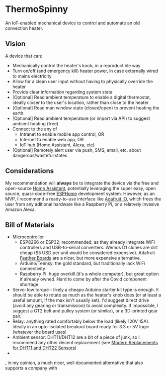 # ThermoSpinny
An IoT-enabled mechanical device to control and automate an old convection heater.

## Vision
A device that can:
  - Mechanically control the heater's knob, in a reproductible way
  - Turn on/off (and emergency kill) heater power, in case externally wired to mains electricity
  - Allow for a clean user input without having to physically override the heater
  - Provide clear information regarding system state
  - [Optional] Read ambient temperature to enable a digital thermostat, ideally closer to the user's location, rather than close to the heater
  - [Optional] Read man window state (closed/open) to prevent heating the earth
  - [Optional] Read ambient temperature (or import via API) to suggest ambient heating (free)
  - Connect to the any of
    - Intranet to enable mobile app control, OR
    - Internet to enable web app, OR
    - IoT hub (Home Assistant, Alexa, etc)
  - [Optional] Remotely alert user via push, SMS, email, etc. about dangerous/wasteful states 

## Considerations
My recommendation will **always** be to integrate the device via the free and open-source [Home Assistant](home-assistant.io), potentially leveraging the super easy, open source, quasi-code-free [ESPHome](esphome.io) development system.
However, as an MVP, I recommend a ready-to-use interface like [Adafruit IO](https://io.adafruit.com), which frees the user from any aditional hardware like a Raspberry Pi, or a relatvely invasive Amazon Alexa.

## Bill of Materials
- Microcontroller
  - ESP8266 or ESP32: recommended, as they already integrate WiFi controllers and USB-to-serial converters. Wemos D1 clones are dirt cheap ($5 USD per unit would be considered expensive). Adafruit [Feather Boards](https://www.adafruit.com/category/946) are a nicer, but more expensive alternative.
  - Arduino/Teensy: the gold standard, but traditionally lack WiFi connectivity 
  - Raspberry Pi: huge overkill (it's a whole computer), but great option if already owned. Hard to come by after the Covid component shortage
- Servo: low torque - likely a cheapo Arduino starter kit type is enough. It should be able to rotate as much as the heater's knob does (or at least a useful amount, if the max isn't usually set). I'd suggest direct drive (avoid any gearing or transmission) to avoid complexity. If impossible, I suggest a GT2 belt and pulley system (or similar), or a 3D-printed gear pair.
- Relay: anything rated comfortably below the load (likely 120V 15A). Ideally in an opto-isolated breakout board ready for 3.3 or 5V logic (whatever the board uses)
- Ambient sensor: DHT11/DHT12 are a bit of a piece of junk, so I recommend any other decent replacement (see [Modern Replacements for DHT11 and DHT22 Sensors](https://learn.adafruit.com/modern-replacements-for-dht11-dht22-sensors))
- 
  
  , in my opinion, a much nicer, well documented alternative that also supports a company with 

